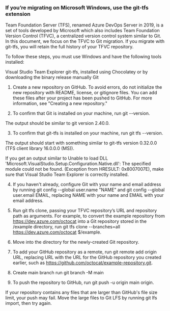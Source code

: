 ### If you’re migrating on Microsoft Windows, use the git-tfs extension ###

Team Foundation Server (TFS), renamed Azure DevOps Server in 2019, is a set of tools developed by Microsoft which also includes Team Foundation Version Control (TFVC), a centralized version control system similar to Git.
In this document, we focus on the TFVC to Git migration.
If you migrate with git-tfs, you will retain the full history of your TFVC repository.

To follow these steps, you must use Windows and have the following tools installed:

Visual Studio Team Explorer
git-tfs, installed using Chocolatey or by downloading the binary release manually
Git

1. Create a new repository on GitHub. To avoid errors, do not initialize the new repository with README, license, or gitignore files. You can add these files after your project has been pushed to GitHub. For more information, see "Creating a new repository."

2. To confirm that Git is installed on your machine, run git --version.

The output should be similar to git version 2.40.0.

3. To confirm that git-tfs is installed on your machine, run git tfs --version.

The output should start with something similar to git-tfs version 0.32.0.0 (TFS client library 16.0.0.0 (MS)).

If you get an output similar to Unable to load DLL 'Microsoft.VisualStudio.Setup.Configuration.Native.dll': The specified module could not be found. (Exception from HRESULT: 0x8007007E), make sure that Visual Studio Team Explorer is correctly installed.

4. If you haven't already, configure Git with your name and email address by running git config --global user.name "NAME" and git config --global user.email EMAIL, replacing NAME with your name and EMAIL with your email address.

5. Run git tfs clone, passing your TFVC repository’s URL and repository path as arguments. For example, to convert the example repository from https://dev.azure.com/octocat into a Git repository stored in the /example directory, run git tfs clone --branches=all https://dev.azure.com/octocat $/example.

6. Move into the directory for the newly-created Git repository.

7. To add your GitHub repository as a remote, run git remote add origin URL, replacing URL with the URL for the GitHub repository you created earlier, such as https://github.com/octocat/example-repository.git.
   
8. Create main branch run  git branch -M main

9. To push the repository to GitHub, run git push -u origin main origin.

If your repository contains any files that are larger than GitHub's file size limit, your push may fail. Move the large files to Git LFS by running git lfs import, then try again.

